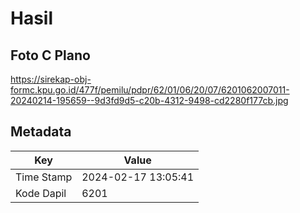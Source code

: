 # Hasil

## Foto C Plano

https://sirekap-obj-formc.kpu.go.id/477f/pemilu/pdpr/62/01/06/20/07/6201062007011-20240214-195659--9d3fd9d5-c20b-4312-9498-cd2280f177cb.jpg


## Metadata

| Key        | Value               |
| ---------- | ------------------- |
| Time Stamp | 2024-02-17 13:05:41 |
| Kode Dapil | 6201                |



